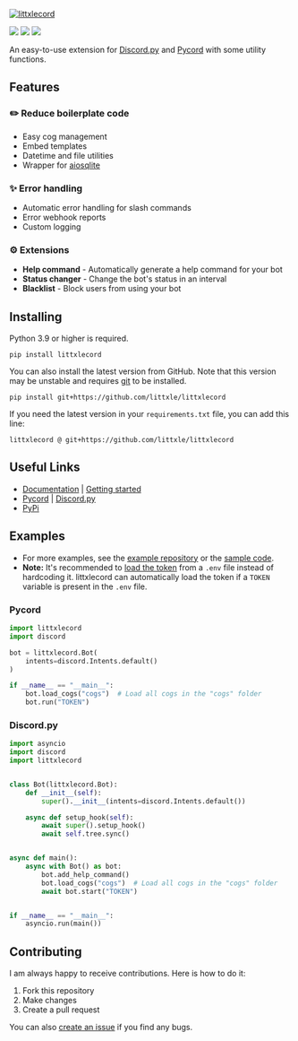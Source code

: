 [![littxlecord](https://littxlecord.readthedocs.io/en/latest/_static/littxlecord.png)](https://github.com/littxle/littxlecord)

[![](https://img.shields.io/discord/1190258614640836659?label=discord&style=for-the-badge&logo=discord&color=5865F2&logoColor=white)](https://discord.gg/8ew7Sw6Tzy)
[![](https://img.shields.io/pypi/v/littxlecord.svg?style=for-the-badge&logo=pypi&color=yellow&logoColor=white)](https://pypi.org/project/littxlecord/)
[![](https://aschey.tech/tokei/github/littxle/littxlecord?style=for-the-badge)](https://github.com/littxle/littxlecord)

An easy-to-use extension for [Discord.py](https://github.com/Rapptz/discord.py)
and [Pycord](https://github.com/Pycord-Development/pycord) with some utility functions.

## Features
### ✏️ Reduce boilerplate code
- Easy cog management
- Embed templates
- Datetime and file utilities
- Wrapper for [aiosqlite](https://github.com/omnilib/aiosqlite)

### ✨ Error handling
- Automatic error handling for slash commands
- Error webhook reports
- Custom logging

### ⚙️ Extensions
- **Help command** - Automatically generate a help command for your bot
- **Status changer** - Change the bot's status in an interval
- **Blacklist** - Block users from using your bot

## Installing
Python 3.9 or higher is required.
```
pip install littxlecord
```
You can also install the latest version from GitHub. Note that this version may be unstable
and requires [git](https://git-scm.com/downloads) to be installed.
```
pip install git+https://github.com/littxle/littxlecord
```
If you need the latest version in your `requirements.txt` file, you can add this line:
```
littxlecord @ git+https://github.com/littxle/littxlecord
```

## Useful Links
- [Documentation](https://littxlecord.readthedocs.io/) | [Getting started](https://littxlecord.readthedocs.io/en/latest/pages/getting_started.html)
- [Pycord](https://docs.pycord.dev/) | [Discord.py](https://discordpy.readthedocs.io/en/stable/)
- [PyPi](https://pypi.org/project/littxlecord/)

## Examples
- For more examples, see the [example repository](https://github.com/littxle/littxlecord_template)
or the [sample code](https://littxlecord.readthedocs.io/en/latest/examples/examples.html).
- **Note:** It's recommended to [load the token](https://guide.pycord.dev/getting-started/creating-your-first-bot#protecting-tokens) from a `.env` file instead of hardcoding it.
littxlecord can automatically load the token if a `TOKEN` variable is present in the `.env` file.

### Pycord
```py
import littxlecord
import discord

bot = littxlecord.Bot(
    intents=discord.Intents.default()
)

if __name__ == "__main__":
    bot.load_cogs("cogs")  # Load all cogs in the "cogs" folder
    bot.run("TOKEN")
```

### Discord.py
```py
import asyncio
import discord
import littxlecord


class Bot(littxlecord.Bot):
    def __init__(self):
        super().__init__(intents=discord.Intents.default())

    async def setup_hook(self):
        await super().setup_hook()
        await self.tree.sync()


async def main():
    async with Bot() as bot:
        bot.add_help_command()
        bot.load_cogs("cogs")  # Load all cogs in the "cogs" folder
        await bot.start("TOKEN")


if __name__ == "__main__":
    asyncio.run(main())
```

## Contributing
I am always happy to receive contributions. Here is how to do it:
1. Fork this repository
2. Make changes
3. Create a pull request

You can also [create an issue](https://github.com/littxle/littxlecord/issues/new) if you find any bugs.
